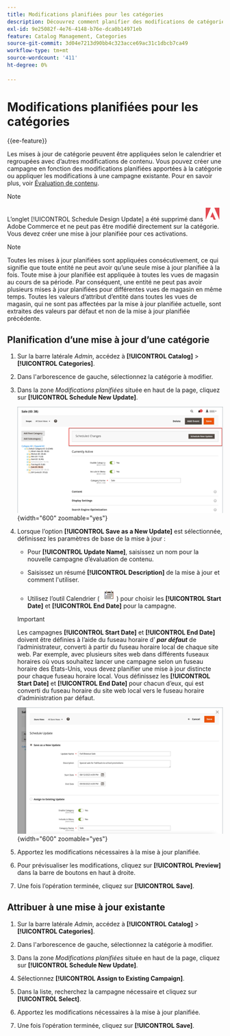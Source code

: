 ```yaml
---
title: Modifications planifiées pour les catégories
description: Découvrez comment planifier des modifications de catégorie pour prendre en charge les campagnes marketing et les promotions de magasin.
exl-id: 9e25082f-4e76-4148-b76e-dca0b14971eb
feature: Catalog Management, Categories
source-git-commit: 3d04e7213d90bb4c323acce69ac31c1dbcb7ca49
workflow-type: tm+mt
source-wordcount: '411'
ht-degree: 0%

---
```


# Modifications planifiées pour les catégories

{{ee-feature}}

Les mises à jour de catégorie peuvent être appliquées selon le calendrier et regroupées avec d’autres modifications de contenu. Vous pouvez créer une campagne en fonction des modifications planifiées apportées à la catégorie ou appliquer les modifications à une campagne existante. Pour en savoir plus, voir [Évaluation de contenu](../content-design/content-staging.md).

>[!NOTE]
>
>L’onglet [!UICONTROL Schedule Design Update] a été supprimé dans ![Adobe Commerce](../assets/adobe-logo.svg) Adobe Commerce et ne peut pas être modifié directement sur la catégorie. Vous devez créer une mise à jour planifiée pour ces activations.

>[!NOTE]
>
>Toutes les mises à jour planifiées sont appliquées consécutivement, ce qui signifie que toute entité ne peut avoir qu’une seule mise à jour planifiée à la fois. Toute mise à jour planifiée est appliquée à toutes les vues de magasin au cours de sa période. Par conséquent, une entité ne peut pas avoir plusieurs mises à jour planifiées pour différentes vues de magasin en même temps. Toutes les valeurs d’attribut d’entité dans toutes les vues de magasin, qui ne sont pas affectées par la mise à jour planifiée actuelle, sont extraites des valeurs par défaut et non de la mise à jour planifiée précédente.

## Planification d’une mise à jour d’une catégorie

1. Sur la barre latérale _Admin_, accédez à **[!UICONTROL Catalog]** > **[!UICONTROL Categories]**.

1. Dans l&#39;arborescence de gauche, sélectionnez la catégorie à modifier.

1. Dans la zone _Modifications planifiées_ située en haut de la page, cliquez sur **[!UICONTROL Schedule New Update]**.

   ![Modifications planifiées](./assets/category-scheduled-changes.png){width="600" zoomable="yes"}

1. Lorsque l’option **[!UICONTROL Save as a New Update]** est sélectionnée, définissez les paramètres de base de la mise à jour :

   - Pour **[!UICONTROL Update Name]**, saisissez un nom pour la nouvelle campagne d’évaluation de contenu.

   - Saisissez un résumé **[!UICONTROL Description]** de la mise à jour et comment l&#39;utiliser.

   - Utilisez l’outil Calendrier ( ![Icône Calendrier](../assets/icon-calendar.png) ) pour choisir les **[!UICONTROL Start Date]** et **[!UICONTROL End Date]** pour la campagne.

   >[!IMPORTANT]
   >
   >Les campagnes **[!UICONTROL Start Date]** et **[!UICONTROL End Date]** doivent être définies à l’aide du fuseau horaire d’ **_par défaut_** de l’administrateur, converti à partir du fuseau horaire local de chaque site web. Par exemple, avec plusieurs sites web dans différents fuseaux horaires où vous souhaitez lancer une campagne selon un fuseau horaire des États-Unis, vous devez planifier une mise à jour distincte pour chaque fuseau horaire local. Vous définissez les **[!UICONTROL Start Date]** et **[!UICONTROL End Date]** pour chacun d’eux, qui est converti du fuseau horaire du site web local vers le fuseau horaire d’administration par défaut.

   ![Modifications planifiées](./assets/category-scheduled-changes-new-update.png){width="600" zoomable="yes"}

1. Apportez les modifications nécessaires à la mise à jour planifiée.

1. Pour prévisualiser les modifications, cliquez sur **[!UICONTROL Preview]** dans la barre de boutons en haut à droite.

1. Une fois l’opération terminée, cliquez sur **[!UICONTROL Save]**.

## Attribuer à une mise à jour existante

1. Sur la barre latérale _Admin_, accédez à **[!UICONTROL Catalog]** > **[!UICONTROL Categories]**.

1. Dans l&#39;arborescence de gauche, sélectionnez la catégorie à modifier.

1. Dans la zone _Modifications planifiées_ située en haut de la page, cliquez sur **[!UICONTROL Schedule New Update]**.

1. Sélectionnez **[!UICONTROL Assign to Existing Campaign]**.

1. Dans la liste, recherchez la campagne nécessaire et cliquez sur **[!UICONTROL Select]**.

1. Apportez les modifications nécessaires à la mise à jour planifiée.

1. Une fois l’opération terminée, cliquez sur **[!UICONTROL Save]**.
